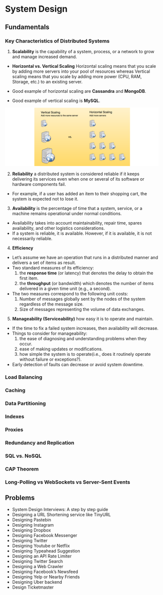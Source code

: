 # System Design

## Fundamentals

### Key Characteristics of Distributed Systems

1. **Scalability** is the capability of a system, process, or a network to grow and manage increased demand.

  * **Horizontal vs. Vertical Scaling** Horizontal scaling means that you scale by adding more servers into your pool of resources whereas Vertical scaling means that you scale by adding more power (CPU, RAM, Storage, etc.) to an existing server.
  
  * Good example of horizontal scaling are **Cassandra** and **MongoDB**.
  * Good example of vertical scaling is **MySQL**.

![](https://github.com/shamy1st/system-design/blob/main/images/vertical-vs-horizontal-scaling.png)


2. **Reliability** a distributed system is considered reliable if it keeps delivering its services even when one or several of its software or hardware components fail.

 * For example, if a user has added an item to their shopping cart, the system is expected not to lose it. 


3. **Availability** is the percentage of time that a system, service, or a machine remains operational under normal conditions.

 * Availability takes into account maintainability, repair time, spares availability, and other logistics considerations.
 * If a system is reliable, it is available. However, if it is available, it is not necessarily reliable.


4. **Efficiency**

 * Let’s assume we have an operation that runs in a distributed manner and delivers a set of items as result.
 * Two standard measures of its efficiency:
   1. the **response time** (or latency) that denotes the delay to obtain the first item.
   2. the **throughput** (or bandwidth) which denotes the number of items delivered in a given time unit (e.g., a second).
 * The two measures correspond to the following unit costs:
   1. Number of messages globally sent by the nodes of the system regardless of the message size.
   2. Size of messages representing the volume of data exchanges.


5. **Manageability (Serviceability)** how easy it is to operate and maintain.

 * If the time to fix a failed system increases, then availability will decrease.
 * Things to consider for manageability:
   1. the ease of diagnosing and understanding problems when they occur.
   2. ease of making updates or modifications.
   3. how simple the system is to operate(i.e., does it routinely operate without failure or exceptions?).
 * Early detection of faults can decrease or avoid system downtime.


### Load Balancing

### Caching

### Data Partitioning

### Indexes

### Proxies

### Redundancy and Replication

### SQL vs. NoSQL

### CAP Theorem

### Long-Polling vs WebSockets vs Server-Sent Events

## Problems
* System Design Interviews: A step by step guide
* Designing a URL Shortening service like TinyURL
* Designing Pastebin
* Designing Instagram
* Designing Dropbox
* Designing Facebook Messenger
* Designing Twitter
* Designing Youtube or Netflix
* Designing Typeahead Suggestion
* Designing an API Rate Limiter
* Designing Twitter Search
* Designing a Web Crawler
* Designing Facebook’s Newsfeed
* Designing Yelp or Nearby Friends
* Designing Uber backend
* Design Ticketmaster
